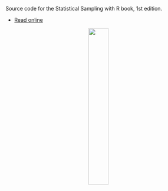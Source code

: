 Source code for the Statistical Sampling with R book, 1st edition.

- [Read online](https://koenderks.github.io/sasr/)

<p align='center'><img src='https://github.com/koenderks/stataudbook/raw/master/cover.jpg' width='33%'></p>
